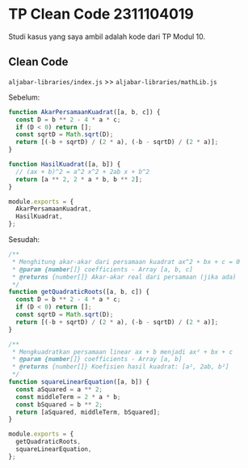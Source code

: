# TP Clean Code 2311104019

Studi kasus yang saya ambil adalah kode dari TP Modul 10.

## Clean Code

`aljabar-libraries/index.js` >> `aljabar-libraries/mathLib.js`

Sebelum:

```js
function AkarPersamaanKuadrat([a, b, c]) {
  const D = b ** 2 - 4 * a * c;
  if (D < 0) return [];
  const sqrtD = Math.sqrt(D);
  return [(-b + sqrtD) / (2 * a), (-b - sqrtD) / (2 * a)];
}

function HasilKuadrat([a, b]) {
  // (ax + b)^2 = a^2 x^2 + 2ab x + b^2
  return [a ** 2, 2 * a * b, b ** 2];
}

module.exports = {
  AkarPersamaanKuadrat,
  HasilKuadrat,
};

```

Sesudah:

```js
/**
 * Menghitung akar-akar dari persamaan kuadrat ax^2 + bx + c = 0
 * @param {number[]} coefficients - Array [a, b, c]
 * @returns {number[]} Akar-akar real dari persamaan (jika ada)
 */
function getQuadraticRoots([a, b, c]) {
  const D = b ** 2 - 4 * a * c;
  if (D < 0) return [];
  const sqrtD = Math.sqrt(D);
  return [(-b + sqrtD) / (2 * a), (-b - sqrtD) / (2 * a)];
}

/**
 * Mengkuadratkan persamaan linear ax + b menjadi ax² + bx + c
 * @param {number[]} coefficients - Array [a, b]
 * @returns {number[]} Koefisien hasil kuadrat: [a², 2ab, b²]
 */
function squareLinearEquation([a, b]) {
  const aSquared = a ** 2;
  const middleTerm = 2 * a * b;
  const bSquared = b ** 2;
  return [aSquared, middleTerm, bSquared];
}

module.exports = {
  getQuadraticRoots,
  squareLinearEquation,
};

```
